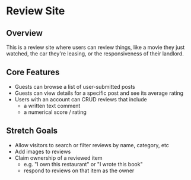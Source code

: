 # Review Site

## Overview

This is a review site where users can review things, like a movie they just watched, the
car they're leasing, or the responsiveness of their landlord.

## Core Features

- Guests can browse a list of user-submitted posts
- Guests can view details for a specific post and see its average rating
- Users with an account can CRUD reviews that include
  - a written text comment
  - a numerical score / rating

## Stretch Goals

- Allow visitors to search or filter reviews by name, category, etc
- Add images to reviews
- Claim ownership of a reviewed item
  - e.g. "I own this restaurant" or "I wrote this book"
  - respond to reviews on that item as the owner
